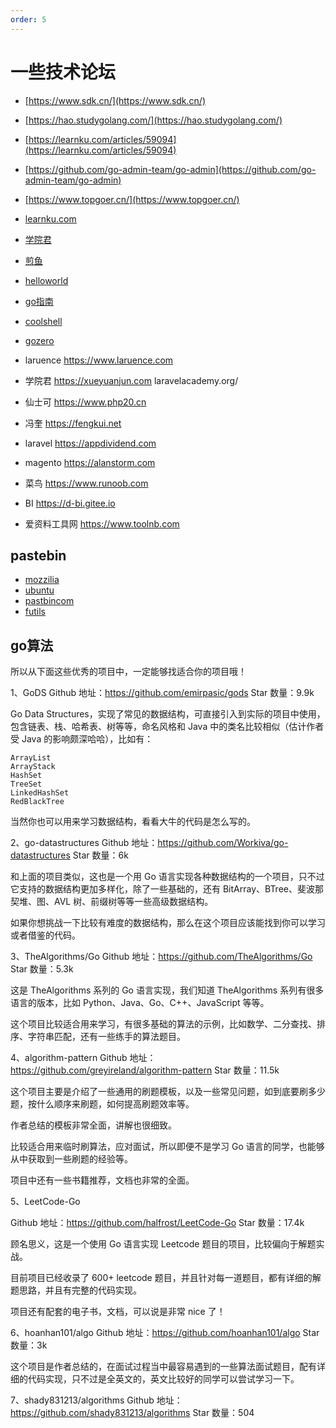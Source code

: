 ```yaml
---
order: 5
---
```

# 一些技术论坛

- [https://www.sdk.cn/](https://www.sdk.cn/)
- [https://hao.studygolang.com/](https://hao.studygolang.com/)
- [https://learnku.com/articles/59094](https://learnku.com/articles/59094)
- [https://github.com/go-admin-team/go-admin](https://github.com/go-admin-team/go-admin)

- [https://www.topgoer.cn/](https://www.topgoer.cn/)

- [learnku.com](https://learnku.com)
- [学院君](https://geekr.dev/)
- [煎鱼](https://eddycjy.com/posts/)
- [helloworld](https://learnku.com/docs/gobyexample/2020/hello-world/6252)
- [go指南](https://tour.go-zh.org/list)
- [coolshell](https://coolshell.cn/)
- [gozero](https://go-zero.dev/cn/)
- laruence <https://www.laruence.com>
- 学院君 <https://xueyuanjun.com> laravelacademy.org/
- 仙士可 <https://www.php20.cn>
- 冯奎 <https://fengkui.net>
- laravel <https://appdividend.com>
- magento <https://alanstorm.com>
- 菜鸟 <https://www.runoob.com>

- BI <https://d-bi.gitee.io>
- 爱资料工具网 <https://www.toolnb.com>

## pastebin

- [mozzilia](https://pastebin.mozilla.org/)
- [ubuntu](https://pastebin.ubuntu.com/)
- [pastbincom](https://pastebin.com/)
- [futils](https://gist.futils.com/)

## go算法

所以从下面这些优秀的项目中，一定能够找适合你的项目哦！

1、GoDS
Github 地址：<https://github.com/emirpasic/gods>
Star 数量：9.9k

Go Data Structures，实现了常见的数据结构，可直接引入到实际的项目中使用，包含链表、栈、哈希表、树等等，命名风格和 Java 中的类名比较相似（估计作者受 Java 的影响颇深哈哈），比如有：

```
ArrayList
ArrayStack
HashSet
TreeSet
LinkedHashSet
RedBlackTree
```

当然你也可以用来学习数据结构，看看大牛的代码是怎么写的。

2、go-datastructures
Github 地址：<https://github.com/Workiva/go-datastructures>
Star 数量：6k

和上面的项目类似，这也是一个用 Go 语言实现各种数据结构的一个项目，只不过它支持的数据结构更加多样化，除了一些基础的，还有 BitArray、BTree、斐波那契堆、图、AVL 树、前缀树等等一些高级数据结构。

如果你想挑战一下比较有难度的数据结构，那么在这个项目应该能找到你可以学习或者借鉴的代码。

3、TheAlgorithms/Go
Github 地址：<https://github.com/TheAlgorithms/Go>
Star 数量：5.3k

这是 TheAlgorithms 系列的 Go 语言实现，我们知道 TheAlgorithms 系列有很多语言的版本，比如 Python、Java、Go、C++、JavaScript 等等。

这个项目比较适合用来学习，有很多基础的算法的示例，比如数学、二分查找、排序、字符串匹配，还有一些练手的算法题目。

4、algorithm-pattern
Github 地址：<https://github.com/greyireland/algorithm-pattern>
Star 数量：11.5k

这个项目主要是介绍了一些通用的刷题模板，以及一些常见问题，如到底要刷多少题，按什么顺序来刷题，如何提高刷题效率等。

作者总结的模板非常全面，讲解也很细致。

比较适合用来临时刷算法，应对面试，所以即便不是学习 Go 语言的同学，也能够从中获取到一些刷题的经验等。

项目中还有一些书籍推荐，文档也非常的全面。

5、LeetCode-Go

Github 地址：<https://github.com/halfrost/LeetCode-Go>
Star 数量：17.4k

顾名思义，这是一个使用 Go 语言实现 Leetcode 题目的项目，比较偏向于解题实战。

目前项目已经收录了 600+ leetcode 题目，并且针对每一道题目，都有详细的解题思路，并且有完整的代码实现。

项目还有配套的电子书，文档，可以说是非常 nice 了！

6、hoanhan101/algo
Github 地址：<https://github.com/hoanhan101/algo>
Star 数量：3k

这个项目是作者总结的，在面试过程当中最容易遇到的一些算法面试题目，配有详细的代码实现，只不过是全英文的，英文比较好的同学可以尝试学习一下。

7、shady831213/algorithms
Github 地址：<https://github.com/shady831213/algorithms>
Star 数量：504

